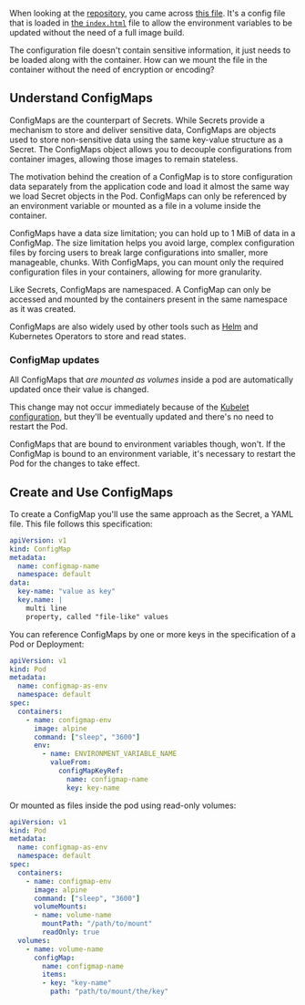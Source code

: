 When looking at the [repository](https://github.com/Azure-Samples/aks-contoso-ships-sample), you came across [this file](https://github.com/Azure-Samples/aks-contoso-ships-sample/blob/434beca73f7bf5504c0e8d38890daace66f7723f/frontend/src/config.js). It's a config file that is loaded in [the `index.html`](https://github.com/Azure-Samples/aks-contoso-ships-sample/blob/f1b1796da12b714fb7ea2a1c807e0e15b0b2abbb/frontend/public/index.html#L5) file to allow the environment variables to be updated without the need of a full image build.

The configuration file doesn't contain sensitive information, it just needs to be loaded along with the container. How can we mount the file in the container without the need of encryption or encoding?

## Understand ConfigMaps

ConfigMaps are the counterpart of Secrets. While Secrets provide a mechanism to store and deliver sensitive data, ConfigMaps are objects used to store non-sensitive data using the same key-value structure as a Secret. The ConfigMaps object allows you to decouple configurations from container images, allowing those images to remain stateless.

The motivation behind the creation of a ConfigMap is to store configuration data separately from the application code and load it almost the same way we load Secret objects in the Pod. ConfigMaps can only be referenced by an environment variable or mounted as a file in a volume inside the container.

ConfigMaps have a data size limitation; you can hold up to 1 MiB of data in a ConfigMap. The size limitation helps you avoid large, complex configuration files by forcing users to break large configurations into smaller, more manageable, chunks. With ConfigMaps, you can mount only the required configuration files in your containers, allowing for more granularity.

Like Secrets, ConfigMaps are namespaced. A ConfigMap can only be accessed and mounted by the containers present in the same namespace as it was created.

ConfigMaps are also widely used by other tools such as [Helm](https://helm.sh) and Kubernetes Operators to store and read states.

### ConfigMap updates

All ConfigMaps that *are mounted as volumes* inside a pod are automatically updated once their value is changed.

This change may not occur immediately because of the [Kubelet configuration](https://kubernetes.io/docs/concepts/configuration/configmap/#mounted-configmaps-are-updated-automatically), but they'll be eventually updated and there's no need to restart the Pod.

ConfigMaps that are bound to environment variables though, won't. If the ConfigMap is bound to an environment variable, it's necessary to restart the Pod for the changes to take effect.

## Create and Use ConfigMaps

To create a ConfigMap you'll use the same approach as the Secret, a YAML file. This file follows this specification:

```yaml
apiVersion: v1
kind: ConfigMap
metadata:
  name: configmap-name
  namespace: default
data:
  key-name: "value as key"
  key.name: |
    multi line
    property, called "file-like" values
```

You can reference ConfigMaps by one or more keys in the specification of a Pod or Deployment:

```yaml
apiVersion: v1
kind: Pod
metadata:
  name: configmap-as-env
  namespace: default
spec:
  containers:
    - name: configmap-env
      image: alpine
      command: ["sleep", "3600"]
      env:
        - name: ENVIRONMENT_VARIABLE_NAME
          valueFrom:
            configMapKeyRef:
              name: configmap-name
              key: key-name
```

Or mounted as files inside the pod using read-only volumes:

```yaml
apiVersion: v1
kind: Pod
metadata:
  name: configmap-as-env
  namespace: default
spec:
  containers:
    - name: configmap-env
      image: alpine
      command: ["sleep", "3600"]
      volumeMounts:
      - name: volume-name
        mountPath: "/path/to/mount"
        readOnly: true
  volumes:
    - name: volume-name
      configMap:
        name: configmap-name
        items:
        - key: "key-name"
          path: "path/to/mount/the/key"
```
